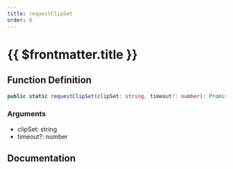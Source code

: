```yaml
---
title: requestClipSet
order: 0
---
```


# {{ $frontmatter.title }}

## Function Definition

```ts
public static requestClipSet(clipSet: string, timeout?: number): Promise<void>;
```

### Arguments

* clipSet: string
* timeout?: number

## Documentation

<!--@include: ./parts/requestClipSet.md-->
